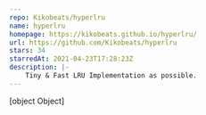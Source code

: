 ```yaml
---
repo: Kikobeats/hyperlru
name: hyperlru
homepage: https://kikobeats.github.io/hyperlru/
url: https://github.com/Kikobeats/hyperlru
stars: 34
starredAt: 2021-04-23T17:28:23Z
description: |-
    Tiny & Fast LRU Implementation as possible.
---
```


[object Object]
